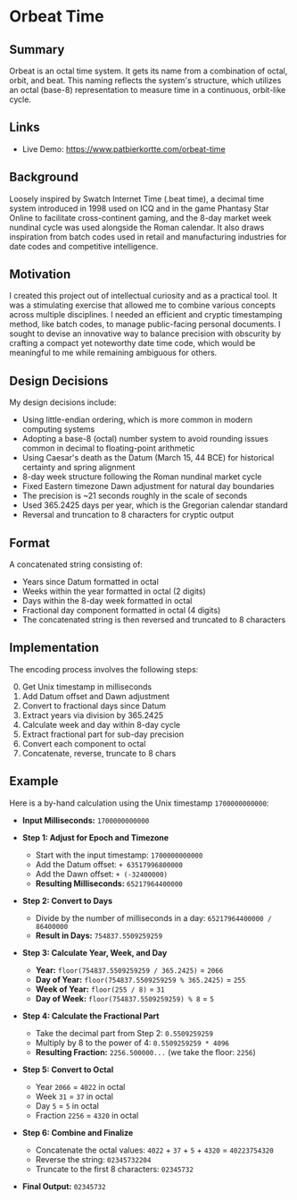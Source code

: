 # Orbeat Time

## Summary

Orbeat is an octal time system. It gets its name from a combination of octal, orbit, and beat. This naming reflects the system's structure, which utilizes an octal (base-8) representation to measure time in a continuous, orbit-like cycle.

## Links
- Live Demo: https://www.patbierkortte.com/orbeat-time

## Background

Loosely inspired by Swatch Internet Time (.beat time), a decimal time system introduced in 1998 used on ICQ and in the game Phantasy Star Online to facilitate cross-continent gaming, and the 8-day market week nundinal cycle was used alongside the Roman calendar. It also draws inspiration from batch codes used in retail and manufacturing industries for date codes and competitive intelligence.

## Motivation

I created this project out of intellectual curiosity and as a practical tool. It was a stimulating exercise that allowed me to combine various concepts across multiple disciplines. I needed an efficient and cryptic timestamping method, like batch codes, to manage public-facing personal documents. I sought to devise an innovative way to balance precision with obscurity by crafting a compact yet noteworthy date time code, which would be meaningful to me while remaining ambiguous for others.

## Design Decisions

My design decisions include:

- Using little-endian ordering, which is more common in modern computing systems
- Adopting a base-8 (octal) number system to avoid rounding issues common in decimal to floating-point arithmetic
- Using Caesar's death as the Datum (March 15, 44 BCE) for historical certainty and spring alignment
- 8-day week structure following the Roman nundinal market cycle
- Fixed Eastern timezone Dawn adjustment for natural day boundaries
- The precision is ~21 seconds roughly in the scale of seconds
- Used 365.2425 days per year, which is the Gregorian calendar standard
- Reversal and truncation to 8 characters for cryptic output

## Format

A concatenated string consisting of:
- Years since Datum formatted in octal
- Weeks within the year formatted in octal (2 digits)
- Days within the 8-day week formatted in octal
- Fractional day component formatted in octal (4 digits)
- The concatenated string is then reversed and truncated to 8 characters

## Implementation

The encoding process involves the following steps:

0. Get Unix timestamp in milliseconds
1. Add Datum offset and Dawn adjustment
2. Convert to fractional days since Datum
3. Extract years via division by 365.2425
4. Calculate week and day within 8-day cycle
5. Extract fractional part for sub-day precision
6. Convert each component to octal
7. Concatenate, reverse, truncate to 8 chars

## Example

Here is a by-hand calculation using the Unix timestamp `1700000000000`:

- **Input Milliseconds:** `1700000000000`

- **Step 1: Adjust for Epoch and Timezone**
  - Start with the input timestamp: `1700000000000`
  - Add the Datum offset: `+ 63517996800000`
  - Add the Dawn offset: `+ (-32400000)`
  - **Resulting Milliseconds:** `65217964400000`

- **Step 2: Convert to Days**
  - Divide by the number of milliseconds in a day: `65217964400000 / 86400000`
  - **Result in Days:** `754837.5509259259`

- **Step 3: Calculate Year, Week, and Day**
  - **Year:** `floor(754837.5509259259 / 365.2425)` = `2066`
  - **Day of Year:** `floor(754837.5509259259 % 365.2425)` = `255`
  - **Week of Year:** `floor(255 / 8)` = `31`
  - **Day of Week:** `floor(754837.5509259259) % 8` = `5`

- **Step 4: Calculate the Fractional Part**
  - Take the decimal part from Step 2: `0.5509259259`
  - Multiply by 8 to the power of 4: `0.5509259259 * 4096`
  - **Resulting Fraction:** `2256.500000...` (we take the floor: `2256`)

- **Step 5: Convert to Octal**
  - Year `2066` = `4022` in octal
  - Week `31` = `37` in octal
  - Day `5` = `5` in octal
  - Fraction `2256` = `4320` in octal

- **Step 6: Combine and Finalize**
  - Concatenate the octal values: `4022` + `37` + `5` + `4320` = `40223754320`
  - Reverse the string: `02345732204`
  - Truncate to the first 8 characters: `02345732`

- **Final Output:** `02345732`
